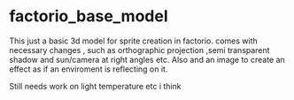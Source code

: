 # factorio_base_model
This just a basic 3d model for sprite creation in factorio. comes with necessary changes , such as orthographic projection ,semi transparent shadow and sun/camera at right angles etc. Also and an image to create an effect as if an enviroment is reflecting on it.

Still needs work on light temperature etc i think
